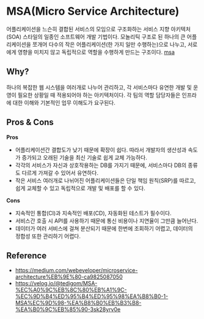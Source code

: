 # MSA(Micro Service Architecture)
어플리케이션을 느슨히 결합된 서비스의 모임으로 구조화하는 서비스 지향 아키텍처(SOA) 스타일의 일종인 소프트웨어 개발 기법이다. 모놀리틱 구조로 된 하나의 큰 어플리케이션을 쪼개어 다수의 작은 어플리케이션(한 가지 일만 수행하는)으로 나누고, 서로에게 영향을 미치지 않고 독립적으로 역할을 수행하게 만드는 구조이다.
[msa](https://github.com/mataeLee/Study-Tech/blob/master/resource/msa.png)
## Why?
하나의 복잡한 웹 시스템을 여러개로 나누어 관리하고, 각 서비스마다 유연한 개발 및 운영이 필요한 상황일 때 적용되어야 하는 아키텍처이다. 각 팀의 역할 담당자들은 인프라에 대한 이해와 기본적인 업무 이해도가 요구된다. 

## Pros & Cons
__Pros__  
- 어플리케이션간 결합도가 낮기 때문에 확장이 쉽다. 따라서 개발자의 생산성과 속도가 증가되고 오래된 기술을 최신 기술로 쉽게 교체 가능하다.  
- 각각의 서비스가 자신과 상호작용하는 DB를 가지기 때문에, 서비스마다 DB의 종류도 다르게 가져갈 수 있어서 유연하다. 
- 작은 서비스 여러개로 나뉘어진 어플리케이션들은 단일 책임 원칙(SRP)를 따르고, 쉽게 교체할 수 있고 독립적으로 개발 및 배포를 할 수 있다.  
  
__Cons__  
- 지속적인 통합(CI)과 지속적인 배포(CD), 자동화된 테스트가 필수이다.
- 서비스간 호출 시 API를 사용하기 때문에 통신 비용이나 지연율이 그만큼 늘어난다.
- 데이터가 여러 서비스에 걸쳐 분산되기 때문에 한번에 조회하기 어렵고, 데이터의 정합성 또한 관리하기 어렵다.
  
## Reference
- https://medium.com/webeveloper/microservice-architecture%EB%9E%80-ca9825087050
- https://velog.io/@tedigom/MSA-%EC%A0%9C%EB%8C%80%EB%A1%9C-%EC%9D%B4%ED%95%B4%ED%95%98%EA%B8%B0-1-MSA%EC%9D%98-%EA%B8%B0%EB%B3%B8-%EA%B0%9C%EB%85%90-3sk28yrv0e
